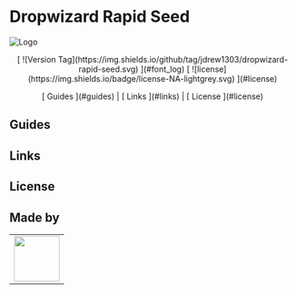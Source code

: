 # Dropwizard Rapid Seed

![Logo](http://www.troll.me/images/battlefield-3-all-the-things/battlefield-3-all-the-things.png)

<p align="center">
  [ ![Version Tag](https://img.shields.io/github/tag/jdrew1303/dropwizard-rapid-seed.svg) ](#font_log)
  [ ![license](https://img.shields.io/badge/license-NA-lightgrey.svg) ](#license)
</p>

<p align="center">
  [ Guides ](#guides) |
  [ Links ](#links) |
  [ License ](#license)
</p>

## Guides

## Links

## License

## Made by
<table>
    <tr>
        <td>
            <a href="https://github.com/jdrew1303">
                <img height="80" src="https://avatars1.githubusercontent.com/u/2535432?v=3&s=460">
            </a>
        </td>
    </tr>
</table>
